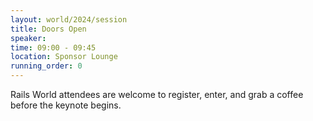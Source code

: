 ```yaml
---
layout: world/2024/session
title: Doors Open
speaker:
time: 09:00 - 09:45
location: Sponsor Lounge
running_order: 0
---
```


Rails World attendees are welcome to register, enter, and grab a coffee before the keynote begins.
